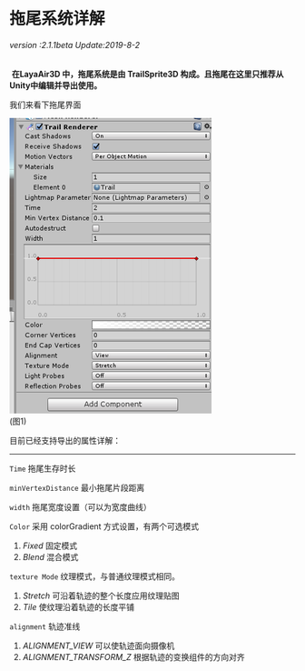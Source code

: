 # 拖尾系统详解

###### *version :2.1.1beta   Update:2019-8-2*

​	**在LayaAir3D 中，拖尾系统是由 TrailSprite3D 构成。且拖尾在这里只推荐从Unity中编辑并导出使用。**

我们来看下拖尾界面

![](img/1.png)<br>(图1)

目前已经支持导出的属性详解：

------

`Time` 拖尾生存时长

`minVertexDistance` 最小拖尾片段距离

`width` 拖尾宽度设置（可以为宽度曲线）

`Color` 采用 colorGradient 方式设置，有两个可选模式

1. *Fixed* 固定模式
2. *Blend* 混合模式

`texture Mode`  纹理模式，与普通纹理模式相同。

1. *Stretch*  可沿着轨迹的整个长度应用纹理贴图
2. *Tile*  使纹理沿着轨迹的长度平铺

`alignment` 轨迹准线

1. *ALIGNMENT_VIEW*  可以使轨迹面向摄像机
2. *ALIGNMENT_TRANSFORM_Z*  根据轨迹的变换组件的方向对齐